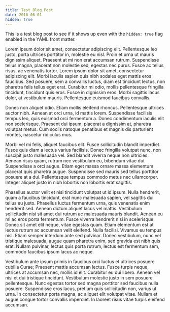 ```yaml
---
title: Test Blog Post
date: 2016-06-01
hidden: true
---
```


This is a test blog post to see if it shows up even with the `hidden: true` flag enabled in the YAML front matter.

Lorem ipsum dolor sit amet, consectetur adipiscing elit. Pellentesque leo justo, porta ultrices porttitor in, molestie eu nisl. Proin et urna ut mauris dignissim aliquet. Praesent at mi non erat accumsan rutrum. Suspendisse tellus magna, placerat non molestie sed, egestas nec purus. Fusce ac tellus risus, ac venenatis tortor. Lorem ipsum dolor sit amet, consectetur adipiscing elit. Morbi iaculis sapien quis nibh sodales eget mattis eros faucibus. Sed posuere, sem a convallis luctus, diam est tincidunt lectus, non pharetra felis tellus eget erat. Curabitur mi odio, mollis pellentesque fringilla tincidunt, tincidunt quis eros. Fusce in dignissim eros. Morbi sagittis lacus dolor, at vestibulum mauris. Pellentesque euismod faucibus convallis.

Donec non aliquet odio. Etiam mollis eleifend rhoncus. Pellentesque ultrices auctor nibh. Aenean at orci urna, id mattis lorem. Suspendisse facilisis tempus leo, quis euismod orci fermentum a. Donec condimentum iaculis elit non scelerisque. Praesent dui ipsum, placerat a dignissim at, pharetra volutpat metus. Cum sociis natoque penatibus et magnis dis parturient montes, nascetur ridiculus mus.

Morbi vel mi felis, aliquet faucibus elit. Fusce sollicitudin blandit imperdiet. Fusce quis diam a lectus varius facilisis. Donec fringilla volutpat nunc, non suscipit justo malesuada vel. Sed blandit viverra neque non ultricies. Aenean risus quam, rutrum nec vestibulum eu, bibendum vitae dui. Suspendisse a orci augue. Etiam eget massa ornare massa elementum placerat quis pharetra augue. Suspendisse sed mauris sed tellus porttitor posuere at a dui. Pellentesque tempus commodo metus nec ullamcorper. Integer aliquet justo in nibh lobortis non lobortis erat sagittis.

Phasellus auctor velit et nisi tincidunt volutpat ut id ipsum. Nulla hendrerit, quam a faucibus tincidunt, erat nunc malesuada sapien, vel sagittis dui tellus eu justo. Phasellus luctus fermentum urna, quis venenatis enim hendrerit sed. Aenean dictum aliquet lacus vel mattis. Vestibulum sollicitudin nisi sit amet dui rutrum ac malesuada mauris blandit. Aenean eu mi ac eros porta fermentum. Fusce viverra hendrerit nisi in scelerisque. Donec sit amet elit neque, vitae egestas quam. Etiam elementum est at lectus rutrum ac accumsan velit eleifend. Nulla facilisi. Vivamus eu tempus nisl. Etiam semper interdum ante sed pulvinar. Donec vestibulum, nunc vel tristique malesuada, augue quam pharetra enim, sed gravida est nibh quis erat. Nullam pulvinar, lectus quis porta rutrum, lectus est fermentum sem, commodo faucibus ipsum lacus ac neque.

Vestibulum ante ipsum primis in faucibus orci luctus et ultrices posuere cubilia Curae; Praesent mattis accumsan lectus. Fusce turpis neque, ultrices at accumsan nec, mollis id elit. Curabitur eu dui libero. Aenean vel nisi et dui tristique tincidunt. Vestibulum molestie justo in sem posuere pellentesque. Nunc egestas tortor sed magna porttitor sed faucibus nulla posuere. Suspendisse eros lacus, pretium quis sollicitudin non, varius ut urna. In consectetur porta magna, ac aliquet elit volutpat vitae. Nullam et augue congue tortor convallis imperdiet. In laoreet risus vitae turpis eleifend accumsan.